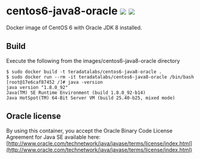 # centos6-java8-oracle [![][layers-badge]][layers-link] [![][version-badge]][dockerhub-link]
           
[layers-badge]: https://images.microbadger.com/badges/image/teradatalabs/centos6-java8-oracle.svg
[layers-link]: https://microbadger.com/images/teradatalabs/centos6-java8-oracle
[version-badge]: https://images.microbadger.com/badges/version/teradatalabs/centos6-java8-oracle.svg
[dockerhub-link]: https://hub.docker.com/r/teradatalabs/centos6-java8-oracle

Docker image of CentOS 6 with Oracle JDK 8 installed.

## Build 
Execute the following from the images/centos6-java8-oracle directory

```
$ sudo docker build -t teradatalabs/centos6-java8-oracle .
$ sudo docker run --rm -it teradatalabs/centos6-java8-oracle /bin/bash
[root@17e6caf87452 /]# java -version
java version "1.8.0_92"
Java(TM) SE Runtime Environment (build 1.8.0_92-b14)
Java HotSpot(TM) 64-Bit Server VM (build 25.40-b25, mixed mode)
```

## Oracle license

By using this container, you accept the Oracle Binary Code License Agreement for Java SE available here:
[http://www.oracle.com/technetwork/java/javase/terms/license/index.html](http://www.oracle.com/technetwork/java/javase/terms/license/index.html)
